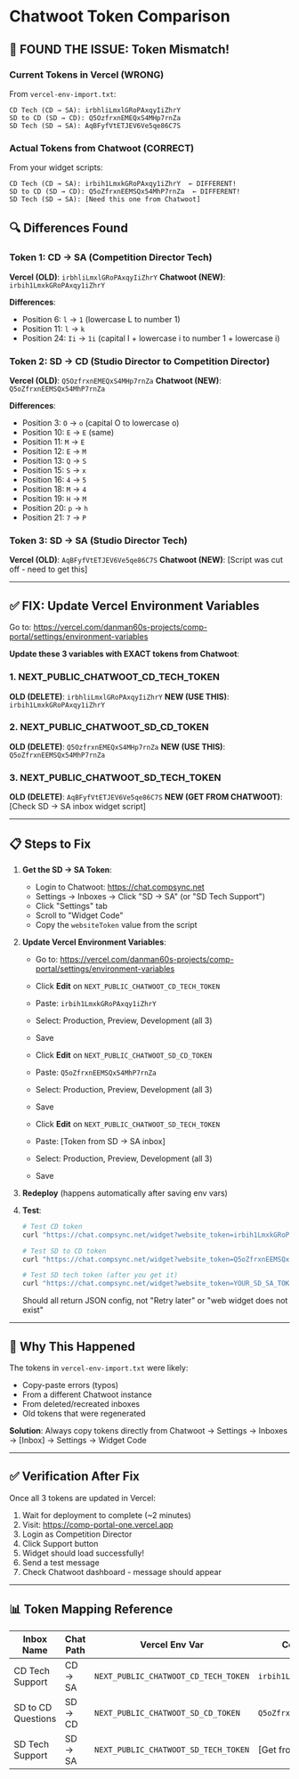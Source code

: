 # Chatwoot Token Comparison

## 🚨 FOUND THE ISSUE: Token Mismatch!

### Current Tokens in Vercel (WRONG)
From `vercel-env-import.txt`:
```
CD Tech (CD → SA): irbhliLmxlGRoPAxqyIiZhrY
SD to CD (SD → CD): Q5OzfrxnEMEQxS4MHp7rnZa
SD Tech (SD → SA): AqBFyfVtETJEV6Ve5qe86C7S
```

### Actual Tokens from Chatwoot (CORRECT)
From your widget scripts:
```
CD Tech (CD → SA): irbih1LmxkGRoPAxqy1iZhrY  ← DIFFERENT!
SD to CD (SD → CD): Q5oZfrxnEEMSQx54MhP7rnZa  ← DIFFERENT!
SD Tech (SD → SA): [Need this one from Chatwoot]
```

## 🔍 Differences Found

### Token 1: CD → SA (Competition Director Tech)
**Vercel (OLD)**: `irbhliLmxlGRoPAxqyIiZhrY`
**Chatwoot (NEW)**: `irbih1LmxkGRoPAxqy1iZhrY`

**Differences**:
- Position 6: `l` → `1` (lowercase L to number 1)
- Position 11: `l` → `k`
- Position 24: `Ii` → `1i` (capital I + lowercase i to number 1 + lowercase i)

### Token 2: SD → CD (Studio Director to Competition Director)
**Vercel (OLD)**: `Q5OzfrxnEMEQxS4MHp7rnZa`
**Chatwoot (NEW)**: `Q5oZfrxnEEMSQx54MhP7rnZa`

**Differences**:
- Position 3: `O` → `o` (capital O to lowercase o)
- Position 10: `E` → `E` (same)
- Position 11: `M` → `E`
- Position 12: `E` → `M`
- Position 13: `Q` → `S`
- Position 15: `S` → `x`
- Position 16: `4` → `5`
- Position 18: `M` → `4`
- Position 19: `H` → `M`
- Position 20: `p` → `h`
- Position 21: `7` → `P`

### Token 3: SD → SA (Studio Director Tech)
**Vercel (OLD)**: `AqBFyfVtETJEV6Ve5qe86C7S`
**Chatwoot (NEW)**: [Script was cut off - need to get this]

---

## ✅ FIX: Update Vercel Environment Variables

Go to: https://vercel.com/danman60s-projects/comp-portal/settings/environment-variables

**Update these 3 variables with EXACT tokens from Chatwoot**:

### 1. NEXT_PUBLIC_CHATWOOT_CD_TECH_TOKEN
**OLD (DELETE)**: `irbhliLmxlGRoPAxqyIiZhrY`
**NEW (USE THIS)**: `irbih1LmxkGRoPAxqy1iZhrY`

### 2. NEXT_PUBLIC_CHATWOOT_SD_CD_TOKEN
**OLD (DELETE)**: `Q5OzfrxnEMEQxS4MHp7rnZa`
**NEW (USE THIS)**: `Q5oZfrxnEEMSQx54MhP7rnZa`

### 3. NEXT_PUBLIC_CHATWOOT_SD_TECH_TOKEN
**OLD (DELETE)**: `AqBFyfVtETJEV6Ve5qe86C7S`
**NEW (GET FROM CHATWOOT)**: [Check SD → SA inbox widget script]

---

## 📋 Steps to Fix

1. **Get the SD → SA Token**:
   - Login to Chatwoot: https://chat.compsync.net
   - Settings → Inboxes → Click "SD → SA" (or "SD Tech Support")
   - Click "Settings" tab
   - Scroll to "Widget Code"
   - Copy the `websiteToken` value from the script

2. **Update Vercel Environment Variables**:
   - Go to: https://vercel.com/danman60s-projects/comp-portal/settings/environment-variables
   - Click **Edit** on `NEXT_PUBLIC_CHATWOOT_CD_TECH_TOKEN`
   - Paste: `irbih1LmxkGRoPAxqy1iZhrY`
   - Select: Production, Preview, Development (all 3)
   - Save

   - Click **Edit** on `NEXT_PUBLIC_CHATWOOT_SD_CD_TOKEN`
   - Paste: `Q5oZfrxnEEMSQx54MhP7rnZa`
   - Select: Production, Preview, Development (all 3)
   - Save

   - Click **Edit** on `NEXT_PUBLIC_CHATWOOT_SD_TECH_TOKEN`
   - Paste: [Token from SD → SA inbox]
   - Select: Production, Preview, Development (all 3)
   - Save

3. **Redeploy** (happens automatically after saving env vars)

4. **Test**:
   ```bash
   # Test CD token
   curl "https://chat.compsync.net/widget?website_token=irbih1LmxkGRoPAxqy1iZhrY"

   # Test SD to CD token
   curl "https://chat.compsync.net/widget?website_token=Q5oZfrxnEEMSQx54MhP7rnZa"

   # Test SD tech token (after you get it)
   curl "https://chat.compsync.net/widget?website_token=YOUR_SD_SA_TOKEN"
   ```

   Should all return JSON config, not "Retry later" or "web widget does not exist"

---

## 🎯 Why This Happened

The tokens in `vercel-env-import.txt` were likely:
- Copy-paste errors (typos)
- From a different Chatwoot instance
- From deleted/recreated inboxes
- Old tokens that were regenerated

**Solution**: Always copy tokens directly from Chatwoot → Settings → Inboxes → [Inbox] → Settings → Widget Code

---

## ✅ Verification After Fix

Once all 3 tokens are updated in Vercel:

1. Wait for deployment to complete (~2 minutes)
2. Visit: https://comp-portal-one.vercel.app
3. Login as Competition Director
4. Click Support button
5. Widget should load successfully!
6. Send a test message
7. Check Chatwoot dashboard - message should appear

---

## 📊 Token Mapping Reference

| Inbox Name | Chat Path | Vercel Env Var | Correct Token |
|-----------|-----------|----------------|---------------|
| CD Tech Support | CD → SA | `NEXT_PUBLIC_CHATWOOT_CD_TECH_TOKEN` | `irbih1LmxkGRoPAxqy1iZhrY` |
| SD to CD Questions | SD → CD | `NEXT_PUBLIC_CHATWOOT_SD_CD_TOKEN` | `Q5oZfrxnEEMSQx54MhP7rnZa` |
| SD Tech Support | SD → SA | `NEXT_PUBLIC_CHATWOOT_SD_TECH_TOKEN` | [Get from Chatwoot] |
